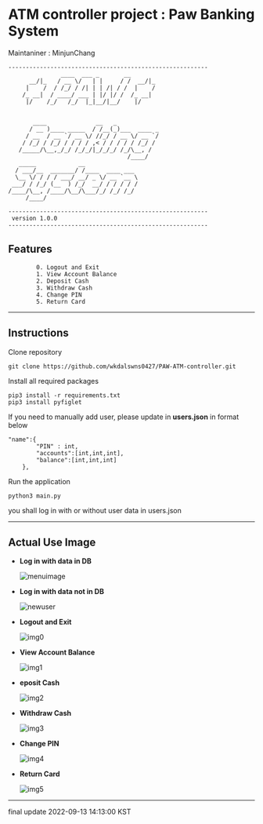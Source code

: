 # ATM controller project : Paw Banking System

Maintaniner : MinjunChang

```
---------------------------------------------------------
               ____  ___ _       __       
      __/|_   / __ \/   | |     / /  __/|_
     |    /  / /_/ / /| | | /| / /  |    /
    /_ __|  / ____/ ___ | |/ |/ /  /_ __| 
     |/    /_/   /_/  |_|__/|__/    |/    
                                          

       ____              __   _            
      / __ )____ _____  / /__(_)___  ____ _
     / __  / __ `/ __ \/ //_/ / __ \/ __ `/
    / /_/ / /_/ / / / / ,< / / / / / /_/ / 
   /_____/\__,_/_/ /_/_/|_/_/_/ /_/\__, /  
                                  /____/   
   _____            __                    
  / ___/__  _______/ /____  ____ ___      
  \__ \/ / / / ___/ __/ _ \/ __ `__ \     
 ___/ / /_/ (__  ) /_/  __/ / / / / /     
/____/\__, /____/\__/\___/_/ /_/ /_/      
     /____/                               

---------------------------------------------------------
 version 1.0.0
---------------------------------------------------------

```
## Features
```
        0. Logout and Exit     
        1. View Account Balance
        2. Deposit Cash        
        3. Withdraw Cash
        4. Change PIN
        5. Return Card
```
---
## Instructions
Clone repository
```
git clone https://github.com/wkdalswns0427/PAW-ATM-controller.git
```
Install all required packages
```
pip3 install -r requirements.txt
pip3 install pyfiglet
```
If you need to manually add user, please update in **users.json** in format below
```
"name":{
        "PIN" : int,
        "accounts":[int,int,int],
        "balance":[int,int,int]
    },
```
Run the application
```
python3 main.py
```
you shall log in with or without user data in users.json

---
## Actual Use Image
- **Log in with data in DB**

    ![menuimage](https://user-images.githubusercontent.com/68832065/189533662-9c3324a5-3580-4f20-98de-cc5210fe517f.JPG)

- **Log in with data not in DB**

    ![newuser](https://user-images.githubusercontent.com/68832065/189533669-427f498c-fdfa-4943-959a-e6163710f28b.JPG)

- **Logout and Exit**

    ![img0](https://user-images.githubusercontent.com/68832065/189533685-ec58d5da-b722-4c7a-99aa-49e5d9191763.JPG)

- **View Account Balance**

    ![img1](https://user-images.githubusercontent.com/68832065/189533691-36746548-d298-4e3b-b195-08ed9d22fae4.JPG)

- **eposit Cash**

    ![img2](https://user-images.githubusercontent.com/68832065/189533692-49ff2074-3606-4b63-a04f-8363adfd6770.JPG)

- **Withdraw Cash**

    ![img3](https://user-images.githubusercontent.com/68832065/189533693-c89c5432-8d7c-48e3-8564-78895ea076c8.JPG)

- **Change PIN**

    ![img4](https://user-images.githubusercontent.com/68832065/189533720-5175cc34-612d-47ae-a66e-ac5a66938e5b.JPG)

- **Return Card**

    ![img5](https://user-images.githubusercontent.com/68832065/189533721-fea7e7e0-7a06-458c-b812-403c9cacaf9f.JPG)

---
final update 2022-09-13 14:13:00 KST
